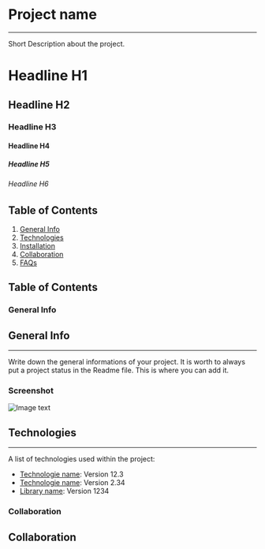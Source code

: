 # Project name
***
Short Description about the project.

# Headline H1
## Headline H2
### Headline H3
#### Headline H4 
##### Headline H5
###### Headline H6

## Table of Contents
1. [General Info](#general-info)
2. [Technologies](#technologies)
3. [Installation](#installation)
4. [Collaboration](#collaboration)
5. [FAQs](#faqs)

## Table of Contents
<a name="general-info"></a>
### General Info

## General Info
***
Write down the general informations of your project. It is worth to always put a project status in the Readme file. This is where you can add it. 
### Screenshot
![Image text](/path/to/the/screenshot.png)

## Technologies
***
A list of technologies used within the project:
* [Technologie name](https://example.com): Version 12.3 
* [Technologie name](https://example.com): Version 2.34
* [Library name](https://example.com): Version 1234


<a name="collaboration"></a>
### Collaboration

## Collaboration
